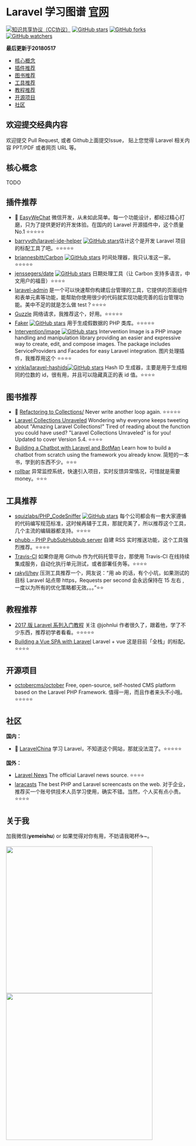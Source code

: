# Laravel 学习图谱 [官网](https://laravel.com/)

[![知识共享协议（CC协议）](https://img.shields.io/badge/License-Creative%20Commons-DC3D24.svg)](https://creativecommons.org/licenses/by-nc-sa/4.0/deed.zh)
[![GitHub stars](https://img.shields.io/github/stars/fanly/laravel-awesome.svg?style=flat&label=Star)](https://github.com/fanly/laravel-awesome/stargazers)
[![GitHub forks](https://img.shields.io/github/forks/fanly/laravel-awesome.svg?style=flat&label=Fork)](https://github.com/fanly/laravel-awesome/fork)
[![GitHub watchers](https://img.shields.io/github/watchers/fanly/laravel-awesome.svg?style=flat&label=Watch)](https://github.com/fanly/laravel-awesome/watchers)

**最后更新于20180517**

* [核心概念](https://github.com/fanly/laravel-awesome/blob/master/README.md#核心概念)
* [插件推荐](https://github.com/fanly/laravel-awesome/blob/master/README.md#插件推荐)
* [图书推荐](https://github.com/fanly/laravel-awesome/blob/master/README.md#图书推荐)
* [工具推荐](https://github.com/fanly/laravel-awesome/blob/master/README.md#工具推荐)
* [教程推荐](https://github.com/fanly/laravel-awesome/blob/master/README.md#教程推荐)
* [开源项目](https://github.com/fanly/laravel-awesome/blob/master/README.md#开源项目)
* [社区](https://github.com/fanly/laravel-awesome/blob/master/README.md#社区)

## 欢迎提交经典内容

欢迎提交 Pull Request, 或者 Github上面提交Issue， 贴上您觉得 Laravel  相关内容 PPT/PDF 或者网页 URL 等。


## 核心概念

TODO

## 插件推荐

* :100: [EasyWeChat](https://www.easywechat.com/) 微信开发，从未如此简单。每一个功能设计，都经过精心打磨，只为了提供更好的开发体验。在国内的 Laravel 开源插件中，这个质量 No.1 :star::star::star::star::star:
* [barryvdh/laravel-ide-helper](https://github.com/barryvdh/laravel-ide-helper) [![GitHub stars](https://img.shields.io/github/stars/barryvdh/laravel-ide-helper.svg?style=flat&label=Star)](https://github.com/barryvdh/laravel-ide-helper/stargazers)估计这个是开发 Laravel 项目的标配工具了吧。:star::star::star::star::star:
* [briannesbitt/Carbon](https://github.com/briannesbitt/Carbon) [![GitHub stars](https://img.shields.io/github/stars/briannesbitt/Carbon.svg?style=flat&label=Star)](https://github.com/briannesbitt/Carbon/stargazers) 时间处理器，我只认准这一家。:star::star::star::star::star:
* [jenssegers/date](https://github.com/jenssegers/date) [![GitHub stars](https://img.shields.io/github/stars/jenssegers/date.svg?style=flat&label=Star)](https://github.com/jenssegers/date/stargazers) 日期处理工具（让 Carbon 支持多语言，中文用户的福音）:star::star::star::star:
* [laravel-admin](http://laravel-admin.org/docs/#/zh/) 是一个可以快速帮你构建后台管理的工具，它提供的页面组件和表单元素等功能，能帮助你使用很少的代码就实现功能完善的后台管理功能。美中不足的就是怎么做 test？:star::star::star::star:
* [Guzzle](http://guzzle-cn.readthedocs.io/zh_CN/latest/quickstart.html) 网络请求，我推荐这个，好用。:star::star::star::star::star:
* [Faker](https://github.com/fzaninotto/Faker) [![GitHub stars](https://img.shields.io/github/stars/fzaninotto/Faker.svg?style=flat&label=Star)](https://github.com/fzaninotto/Faker/stargazers) 用于生成假数据的 PHP 类库。:star::star::star::star::star:
* [Intervention/image](https://github.com/Intervention/image) [![GitHub stars](https://img.shields.io/github/stars/Intervention/image.svg?style=flat&label=Star)](https://github.com/Intervention/image/stargazers) Intervention Image is a PHP image handling and manipulation library providing an easier and expressive way to create, edit, and compose images. The package includes ServiceProviders and Facades for easy Laravel integration. 图片处理插件，我推荐用这个 :star::star::star::star:
* [vinkla/laravel-hashids](https://github.com/vinkla/laravel-hashids)[![GitHub stars](https://img.shields.io/github/stars/vinkla/laravel-hashids.svg?style=flat&label=Star)](https://github.com/vinkla/laravel-hashids/stargazers) Hash ID 生成器，主要是用于生成相同的位数的 id，很有用，并且可以隐藏真正的表 id 值。:star::star::star::star:



## 图书推荐

* :100: [Refactoring to Collections/](https://adamwathan.me/refactoring-to-collections/) Never write another loop again. :star::star::star::star::star:
* [Laravel Collections Unraveled](https://leanpub.com/laravelcollectionsunraveled) Wondering why everyone keeps tweeting about "Amazing Laravel Collections!" Tired of reading about the function you could have used? "Laravel Collections Unraveled" is for you! Updated to cover Version 5.4. :star::star::star::star:
* [Building a Chatbot with Laravel and BotMan](https://laravel-news.com/chatbot) Learn how to build a chatbot from scratch using the framework you already know. 简短的一本书，学到的东西不少。:star::star::star:
* [rollbar](https://rollbar.com/) 异常监控系统，快速引入项目，实时反馈异常情况，可惜就是需要 money。:star::star::star:

## 工具推荐

* [squizlabs/PHP_CodeSniffer](https://github.com/squizlabs/PHP_CodeSniffer) [![GitHub stars](https://img.shields.io/github/stars/squizlabs/PHP_CodeSniffer.svg?style=flat&label=Star)](https://github.com/squizlabs/PHP_CodeSniffer/stargazers) 每个公司都会有一套大家遵循的代码编写规范标准，这时候再辅于工具，那就完美了，所以推荐这个工具，几个主流的编辑器都支持。:star::star::star::star:
* [phubb - PHP PubSubHubbub server](http://phubb.cweiske.de/) 自建 RSS 实时推送功能，这个工具强烈推荐。:star::star::star::star:
* [Travis-CI](https://travis-ci.org/) 如果你是用 Github 作为代码托管平台，那使用 Travis-CI 在线持续集成服务，自动化执行单元测试，或者部署任务等。:star::star::star::star:
* [rakyll/hey](https://github.com/rakyll/hey) 压测工具推荐一个，网友说：“用 ab 的话，有个小坑，如果测试的目标 Laravel 站点带 https，Requests per second 会永远保持在 15 左右 , 一度以为所有的优化策略都无效。。。”:star::star:

## 教程推荐

* [2017 版 Laravel 系列入门教程](https://github.com/johnlui/Learn-Laravel-5/) 关注 @johnlui 作者很久了，跟着他，学了不少东西，推荐初学者看看。:star::star::star::star::star:
* [Building a Vue SPA with Laravel](https://laravel-news.com/using-vue-router-laravel) Laravel + vue 这是目前「全栈」的标配。:star::star::star::star:

## 开源项目

* [octobercms/october](http://octobercms.com/) Free, open-source, self-hosted CMS platform based on the Laravel PHP Framework. 值得一用，而且作者来头不小哦。:star::star::star::star::star:


## 社区

**国内：**

* :100: [LaravelChina](https://laravel-china.org/)
	 学习 Laravel，不知道这个网站，那就没法混了。:star::star::star::star::star:

**国外：**

* [Laravel News](https://laravel-news.com/) The official Laravel news source. :star::star::star::star:
* [laracasts](https://laracasts.com/) The best PHP and Laravel screencasts on the web. 对于企业，推荐买一个账号供技术人员学习使用，确实不错。当然，个人买有点小贵。:star::star::star::star:

## 关于我

加我微信(**yemeishu**) or 如果觉得对你有用，不妨请我喝杯:coffee:~。

<img src="http://ow20g4tgj.bkt.clouddn.com/2018-05-07-15256949976757.jpg" height="400"><img src="http://ow20g4tgj.bkt.clouddn.com/2018-05-07-15256953039020.jpg" height="400">

